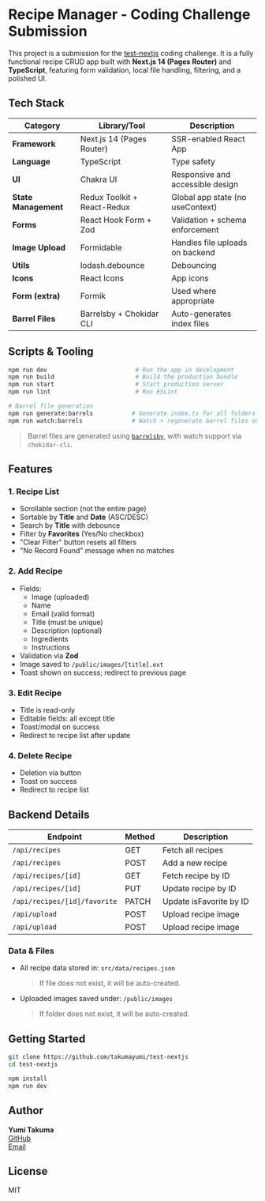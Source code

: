 # Recipe Manager - Coding Challenge Submission

This project is a submission for the [test-nextjs](https://github.com/testsecuritybanker/test-nextjs) coding challenge. It is a fully functional recipe CRUD app built with **Next.js 14 (Pages Router)** and **TypeScript**, featuring form validation, local file handling, filtering, and a polished UI.

## Tech Stack

| Category             | Library/Tool                | Description                      |
| -------------------- | --------------------------- | -------------------------------- |
| **Framework**        | Next.js 14 (Pages Router)   | SSR-enabled React App            |
| **Language**         | TypeScript                  | Type safety                      |
| **UI**               | Chakra UI                   | Responsive and accessible design |
| **State Management** | Redux Toolkit + React-Redux | Global app state (no useContext) |
| **Forms**            | React Hook Form + Zod       | Validation + schema enforcement  |
| **Image Upload**     | Formidable                  | Handles file uploads on backend  |
| **Utils**            | lodash.debounce             | Debouncing                       |
| **Icons**            | React Icons                 | App icons                        |
| **Form (extra)**     | Formik                      | Used where appropriate           |
| **Barrel Files**     | Barrelsby + Chokidar CLI    | Auto-generates index files       |

## Scripts & Tooling

```bash
npm run dev                         # Run the app in development
npm run build                       # Build the production bundle
npm run start                       # Start production server
npm run lint                        # Run ESLint

# Barrel file generation
npm run generate:barrels           # Generate index.ts for all folders
npm run watch:barrels              # Watch + regenerate barrel files on change
```

> Barrel files are generated using [`barrelsby`](https://www.npmjs.com/package/barrelsby), with watch support via `chokidar-cli`.

## Features

### 1. Recipe List

- Scrollable section (not the entire page)
- Sortable by **Title** and **Date** (ASC/DESC)
- Search by **Title** with debounce
- Filter by **Favorites** (Yes/No checkbox)
- "Clear Filter" button resets all filters
- "No Record Found" message when no matches

### 2. Add Recipe

- Fields:
  - Image (uploaded)
  - Name
  - Email (valid format)
  - Title (must be unique)
  - Description (optional)
  - Ingredients
  - Instructions
- Validation via **Zod**
- Image saved to `/public/images/[title].ext`
- Toast shown on success; redirect to previous page

### 3. Edit Recipe

- Title is read-only
- Editable fields: all except title
- Toast/modal on success
- Redirect to recipe list after update

### 4. Delete Recipe

- Deletion via button
- Toast on success
- Redirect to recipe list

## Backend Details

| Endpoint                     | Method | Description             |
| ---------------------------- | ------ | ----------------------- |
| `/api/recipes`               | GET    | Fetch all recipes       |
| `/api/recipes`               | POST   | Add a new recipe        |
| `/api/recipes/[id]`          | GET    | Fetch recipe by ID      |
| `/api/recipes/[id]`          | PUT    | Update recipe by ID     |
| `/api/recipes/[id]/favorite` | PATCH  | Update isFavorite by ID |
| `/api/upload`                | POST   | Upload recipe image     |
| `/api/upload`                | POST   | Upload recipe image     |

### Data & Files

- All recipe data stored in: `src/data/recipes.json`
  > If file does not exist, it will be auto-created.
- Uploaded images saved under: `/public/images`
  > If folder does not exist, it will be auto-created.

## Getting Started

```bash
git clone https://github.com/takumayumi/test-nextjs
cd test-nextjs

npm install
npm run dev
```

## Author

**Yumi Takuma**  
[GitHub](https://github.com/takumayumi)  
[Email](mailto:yumitakuma@outlook.com)

## License

MIT
